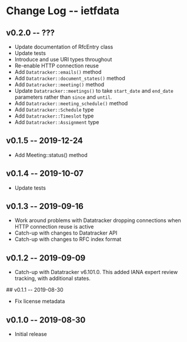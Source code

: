 Change Log -- ietfdata
======================

## v0.2.0 -- ???

 - Update documentation of RfcEntry class
 - Update tests
 - Introduce and use URI types throughout
 - Re-enable HTTP connection reuse
 - Add `Datatracker::emails()` method
 - Add `Datatracker::document_states()` method
 - Add `Datatracker::meeting()` method
 - Update `Datatracker::meetings()` to take `start_date` and `end_date`
   parameters rather than `since` and `until`.
 - Add `Datatracker::meeting_schedule()` method 
 - Add `Datatracker::Schedule` type
 - Add `Datatracker::Timeslot` type
 - Add `Datatracker::Assignment` type


## v0.1.5 -- 2019-12-24

 - Add Meeting::status() method


## v0.1.4 -- 2019-10-07

 - Update tests


## v0.1.3 -- 2019-09-16

 - Work around problems with Datatracker dropping connections when
   HTTP connection reuse is active
 - Catch-up with changes to Datatracker API
 - Catch-up with changes to RFC index format


## v0.1.2 -- 2019-09-09

 - Catch-up with Datatracker v6.101.0. This added IANA expert review
   tracking, with additional states.


## v0.1.1 -- 2019-08-30

 - Fix license metadata


## v0.1.0 -- 2019-08-30

 - Initial release
